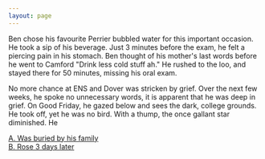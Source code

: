 ```yaml
---
layout: page
---
```



Ben chose his favourite Perrier bubbled water for this important occasion. He took a sip of his beverage. Just 3 minutes before the exam, he felt a piercing pain in his stomach. Ben thought of his mother's last words before he went to Camford "Drink less cold stuff ah." He rushed to the loo, and stayed there for 50 minutes, missing his oral exam. 

No more chance at ENS and Dover was stricken by grief. Over the next few weeks, he spoke no unnecessary words, it is apparent that he was deep in grief. On Good Friday, he gazed below and sees the dark, college grounds. He took off, yet he was no bird. With a thump, the once gallant star diminished. He

[A. Was buried by his family](notjesus.html)\
[B. Rose 3 days later](jesusbrother.html)